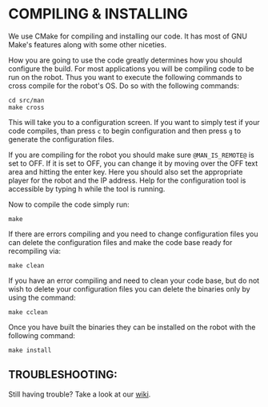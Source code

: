 COMPILING & INSTALLING
======================

We use CMake for compiling and installing our code.  It has most of GNU Make's
features along with some other niceties.

How you are going to use the code greatly determines how you should configure
the build.  For most applications you will be compiling code to be run on the
robot.  Thus you want to execute the following commands to cross compile for the
robot's OS.  Do so with the following commands:

    cd src/man
    make cross

This will take you to a configuration screen.  If you want to simply test if
your code compiles, than press `c` to begin configuration and then press `g` to
generate the configuration files.

If you are compiling for the robot you should make sure `@MAN_IS_REMOTE@` is set
to OFF.  If it is set to OFF, you can change it by moving over the OFF text area
and hitting the enter key.  Here you should also set the appropriate player for
the robot and the IP address. Help for the configuration tool is accessible by
typing h while the tool is running.

Now to compile the code simply run:

    make

If there are errors compiling and you need to change configuration files you can
delete the configuration files and make the code base ready for recompiling via:

    make clean

If you have an error compiling and need to clean your code base, but do not wish
to delete your configuration files you can delete the binaries only by using the
command:

    make cclean

Once you have built the binaries they can be installed on the robot with the
following command:

    make install


TROUBLESHOOTING:
---------------
Still having trouble?  Take a look at our [wiki](http://robocup.bowdoin.edu/trac).
